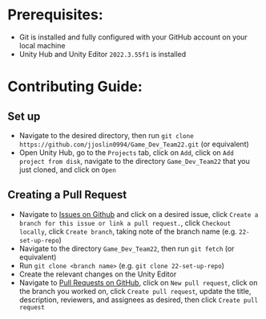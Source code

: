 # Prerequisites:
- Git is installed and fully configured with your GitHub account on your local machine
- Unity Hub and Unity Editor `2022.3.55f1` is installed

# Contributing Guide:

## Set up
- Navigate to the desired directory, then run `git clone https://github.com/jjoslin0994/Game_Dev_Team22.git` (or equivalent)
- Open Unity Hub, go to the `Projects` tab, click on `Add`, click on `Add project from disk`, navigate to the directory `Game_Dev_Team22` that you just cloned, and click on `Open`

## Creating a Pull Request
- Navigate to [Issues on Github](https://github.com/jjoslin0994/Game_Dev_Team22/issues) and click on a desired issue, click `Create a branch for this issue or link a pull request.`, click `Checkout locally`, click `Create branch`, taking note of the branch name (e.g. `22-set-up-repo`)
- Navigate to the directory `Game_Dev_Team22`, then run `git fetch` (or equivalent)
- Run `git clone <branch name>` (e.g. `git clone 22-set-up-repo`)
- Create the relevant changes on the Unity Editor
- Navigate to [Pull Requests on GitHub](https://github.com/jjoslin0994/Game_Dev_Team22/pulls), click on `New pull request`, click on the branch you worked on, click `Create pull request`, update the title, description, reviewers, and assignees as desired, then click `Create pull request`